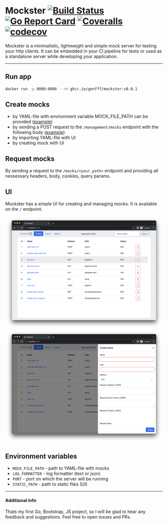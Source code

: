 # Mockster [![Build Status](https://github.com/gonfff/mockster/actions/workflows/ci.yaml/badge.svg)](https://github.com/gonfff/mockster/actions/workflows/ci.yaml) [![Go Report Card](https://goreportcard.com/badge/github.com/gonfff/mockster)](https://goreportcard.com/report/github.com/gonfff/mockster) [![Coveralls](https://coveralls.io/repos/github/gonfff/mockster/badge.svg?branch=master)](https://coveralls.io/github/gonfff/mockster?branch=master) [![codecov](https://codecov.io/gh/gonfff/mockster/branch/master/graph/badge.svg)](https://codecov.io/gh/gonfff/mockster)

Mockster is a minimalistic, lightweight and simple mock server for testing your http clients. It can be embedded in your CI pipeline for tests or used as a standalone server while developing your application.

---
## Run app

```bash
docker run -p 8080:8080 --rm ghcr.io/gonfff/mockster:v0.0.1
```

## Create mocks
* by YAML-file with environment variable MOCK_FILE_PATH can be provided ([example](examples/mocks.yaml))
* by sending a POST request to the `/management/mocks` endpoint with the following body ([example](examples/curl.txt))
* by importing YAML-file with UI
* by creating mock with UI

## Request mocks

By sending a request to the `/mocks/<your_path>` endpoint and providing all nessessary headers, body, cookies, query params.

## UI
Mockster has a simple UI for creating and managing mocks. It is available on the `/` endpoint.

![UI](examples/ui1.png)
![UI2](examples/ui2.png)

## Environment variables
- `MOCK_FILE_PATH` - path to YAML-file with mocks
- `LOG_FORMATTER` - log formatter (text or json)
- `PORT` - port on which the server will be running
- `STATIC_PATH` - path to static files (UI)

---
#### Additional info
Thats my first Go, Bootstrap, JS project, so I will be glad to hear any feedback and suggestions.
Feel free to open issues and PRs.